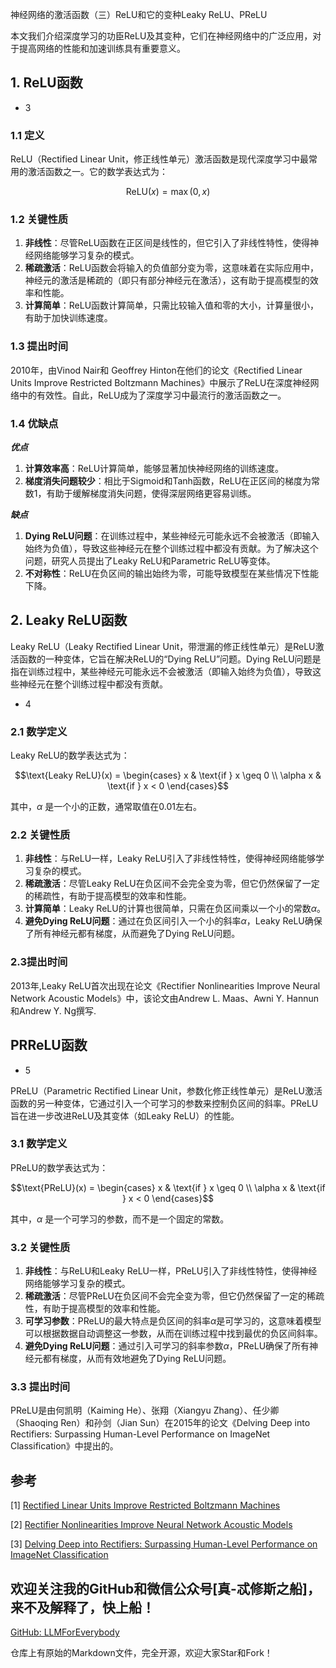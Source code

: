 神经网络的激活函数（三）ReLU和它的变种Leaky ReLU、PReLU

本文我们介绍深度学习的功臣ReLU及其变种，它们在神经网络中的广泛应用，对于提高网络的性能和加速训练具有重要意义。

## 1. ReLU函数

- 3

### 1.1 定义

ReLU（Rectified Linear Unit，修正线性单元）激活函数是现代深度学习中最常用的激活函数之一。它的数学表达式为：

$$\text{ReLU}(x) = \max(0, x)$$

### 1.2 关键性质

1. **非线性**：尽管ReLU函数在正区间是线性的，但它引入了非线性特性，使得神经网络能够学习复杂的模式。
2. **稀疏激活**：ReLU函数会将输入的负值部分变为零，这意味着在实际应用中，神经元的激活是稀疏的（即只有部分神经元在激活），这有助于提高模型的效率和性能。
3. **计算简单**：ReLU函数计算简单，只需比较输入值和零的大小，计算量很小，有助于加快训练速度。


### 1.3 提出时间

2010年，由Vinod Nair和 Geoffrey Hinton在他们的论文《Rectified Linear Units Improve Restricted Boltzmann Machines》中展示了ReLU在深度神经网络中的有效性。自此，ReLU成为了深度学习中最流行的激活函数之一。

### 1.4 优缺点

***优点***

1. **计算效率高**：ReLU计算简单，能够显著加快神经网络的训练速度。
2. **梯度消失问题较少**：相比于Sigmoid和Tanh函数，ReLU在正区间的梯度为常数1，有助于缓解梯度消失问题，使得深层网络更容易训练。

***缺点***

1. **Dying ReLU问题**：在训练过程中，某些神经元可能永远不会被激活（即输入始终为负值），导致这些神经元在整个训练过程中都没有贡献。为了解决这个问题，研究人员提出了Leaky ReLU和Parametric ReLU等变体。
2. **不对称性**：ReLU在负区间的输出始终为零，可能导致模型在某些情况下性能下降。


## 2. Leaky ReLU函数
Leaky ReLU（Leaky Rectified Linear Unit，带泄漏的修正线性单元）是ReLU激活函数的一种变体，它旨在解决ReLU的“Dying ReLU”问题。Dying ReLU问题是指在训练过程中，某些神经元可能永远不会被激活（即输入始终为负值），导致这些神经元在整个训练过程中都没有贡献。

- 4

### 2.1 数学定义

Leaky ReLU的数学表达式为：

$$\text{Leaky ReLU}(x) = \begin{cases} 
x & \text{if } x \geq 0 \\
\alpha x & \text{if } x < 0 
\end{cases}$$

其中，$\alpha$ 是一个小的正数，通常取值在0.01左右。

### 2.2 关键性质

1. **非线性**：与ReLU一样，Leaky ReLU引入了非线性特性，使得神经网络能够学习复杂的模式。
2. **稀疏激活**：尽管Leaky ReLU在负区间不会完全变为零，但它仍然保留了一定的稀疏性，有助于提高模型的效率和性能。
3. **计算简单**：Leaky ReLU的计算也很简单，只需在负区间乘以一个小的常数$\alpha$。
4. **避免Dying ReLU问题**：通过在负区间引入一个小的斜率$\alpha$，Leaky ReLU确保了所有神经元都有梯度，从而避免了Dying ReLU问题。


### 2.3提出时间

2013年,Leaky ReLU首次出现在论文《Rectifier Nonlinearities Improve Neural Network Acoustic Models》中，该论文由Andrew L. Maas、Awni Y. Hannun和Andrew Y. Ng撰写.


## PRReLU函数

- 5

PReLU（Parametric Rectified Linear Unit，参数化修正线性单元）是ReLU激活函数的另一种变体，它通过引入一个可学习的参数来控制负区间的斜率。PReLU旨在进一步改进ReLU及其变体（如Leaky ReLU）的性能。

### 3.1 数学定义

PReLU的数学表达式为：

$$\text{PReLU}(x) = \begin{cases} 
x & \text{if } x \geq 0 \\
\alpha x & \text{if } x < 0 
\end{cases}$$

其中，$\alpha$ 是一个可学习的参数，而不是一个固定的常数。

### 3.2 关键性质

1. **非线性**：与ReLU和Leaky ReLU一样，PReLU引入了非线性特性，使得神经网络能够学习复杂的模式。
2. **稀疏激活**：尽管PReLU在负区间不会完全变为零，但它仍然保留了一定的稀疏性，有助于提高模型的效率和性能。
3. **可学习参数**：PReLU的最大特点是负区间的斜率$\alpha$是可学习的，这意味着模型可以根据数据自动调整这一参数，从而在训练过程中找到最优的负区间斜率。
4. **避免Dying ReLU问题**：通过引入可学习的斜率参数$\alpha$，PReLU确保了所有神经元都有梯度，从而有效地避免了Dying ReLU问题。


### 3.3 提出时间

PReLU是由何凯明（Kaiming He）、张翔（Xiangyu Zhang）、任少卿（Shaoqing Ren）和孙剑（Jian Sun）在2015年的论文《Delving Deep into Rectifiers: Surpassing Human-Level Performance on ImageNet Classification》中提出的。



## 参考

[1] [Rectified Linear Units Improve Restricted Boltzmann Machines](https://www.cs.toronto.edu/~hinton/absps/reluICML.pdf)

[2] [Rectifier Nonlinearities Improve Neural Network Acoustic Models](http://robotics.stanford.edu/~amaas/papers/relu_hybrid_icml2013_final.pdf)

[3] [Delving Deep into Rectifiers: Surpassing Human-Level Performance on ImageNet Classification](https://arxiv.org/abs/1502.01852)

## 欢迎关注我的GitHub和微信公众号[真-忒修斯之船]，来不及解释了，快上船！

[GitHub: LLMForEverybody](https://github.com/luhengshiwo/LLMForEverybody)

仓库上有原始的Markdown文件，完全开源，欢迎大家Star和Fork！